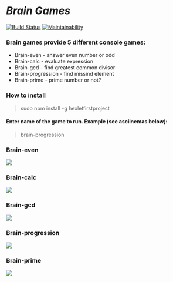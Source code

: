 # ***Brain Games***

[![Build Status](https://travis-ci.com/mikhailasalkhanov/project-lvl1-s462.svg?branch=master)](https://travis-ci.com/mikhailasalkhanov/project-lvl1-s462) [![Maintainability](https://api.codeclimate.com/v1/badges/79f0dc11287eee3e685a/maintainability)](https://codeclimate.com/github/mikhailasalkhanov/project-lvl1-s462/maintainability)

### Brain games provide 5 different console games:
- Brain-even        - answer even number or odd
- Brain-calc        - evaluate expression
- Brain-gcd         - find greatest common divisor
- Brain-progression - find missind element
- Brain-prime       - prime number or not?

### How to install
> sudo npm install -g hexletfirstproject

#### Enter name of the game to run. Example (see asciinemas below):
> brain-progression

### Brain-even
<a href="https://asciinema.org/a/uEB7fepJgM0kpfT8FyyOL7lMM?autoplay=1" target="_blank"><img src="https://asciinema.org/a/uEB7fepJgM0kpfT8FyyOL7lMM.svg" /></a>
### Brain-calc
<a href="https://asciinema.org/a/2M4qMRx5GVmbZGQjHizJHiWOG?autoplay=1" target="_blank"><img src="https://asciinema.org/a/2M4qMRx5GVmbZGQjHizJHiWOG.svg" /></a>
### Brain-gcd
<a href="https://asciinema.org/a/Y8nTSeyf4KWjV11P8f8dJTz1W?autoplay=1" target="_blank"><img src="https://asciinema.org/a/Y8nTSeyf4KWjV11P8f8dJTz1W.svg" /></a>
### Brain-progression
<a href="https://asciinema.org/a/3SGX0rfagLH9grlX6rmtkvAG4?autoplay=1" target="_blank"><img src="https://asciinema.org/a/3SGX0rfagLH9grlX6rmtkvAG4.svg" /></a>
### Brain-prime
<a href="https://asciinema.org/a/i3emUAhVkqZUrLCjkZqpaWjYd?autoplay=1" target="_blank"><img src="https://asciinema.org/a/i3emUAhVkqZUrLCjkZqpaWjYd.svg" /></a>

